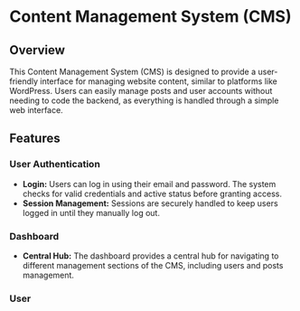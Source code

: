 # Content Management System (CMS)

## Overview

This Content Management System (CMS) is designed to provide a user-friendly interface for managing website content, similar to platforms like WordPress. Users can easily manage posts and user accounts without needing to code the backend, as everything is handled through a simple web interface.

## Features

### User Authentication
- **Login:** Users can log in using their email and password. The system checks for valid credentials and active status before granting access.
- **Session Management:** Sessions are securely handled to keep users logged in until they manually log out.

### Dashboard
- **Central Hub:** The dashboard provides a central hub for navigating to different management sections of the CMS, including users and posts management.

### User
